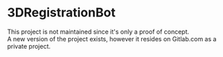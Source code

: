 # 3DRegistrationBot

This project is not maintained since it's only a proof of concept. <br>
A new version of the project exists, however it resides on Gitlab.com as a private
project.

